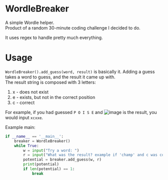 # WordleBreaker
A simple Wordle helper.  
Product of a random 30-minute coding challenge I decided to do.

It uses regex to handle pretty much everything.

# Usage

`WordleBreaker().add_guess(word, result)` is basically it. Adding a guess takes a word to guess, and the result it came up with.  
The result string is composed with 3 letters:
1. x - does not exist
2. e - exists, but not in the correct position
3. c - correct

For example, if you had guessed `P O I S E` and ![image](https://user-images.githubusercontent.com/74416098/164014220-d90f2bbc-9ba1-402d-b7ee-80a458e58f6a.png) is the result, you would input `xcxxe`.

Example main:
```python
if __name__ == '__main__':
    breaker = WordleBreaker()
    while True:
        w = input("Try a word: ")
        r = input("What was the result? example if 'champ' and c was correct, h exists, a m p are wrong cexxx: ")
        potential = breaker.add_guess(w, r)
        print(potential)
        if len(potential) == 1:
            break
```
